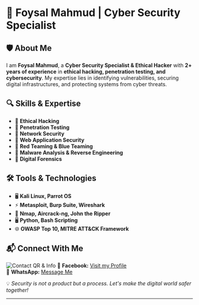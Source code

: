 # 🚀 Foysal Mahmud | Cyber Security Specialist  

## 🛡️ About Me  
I am **Foysal Mahmud**, a **Cyber Security Specialist & Ethical Hacker** with **2+ years of experience** in **ethical hacking, penetration testing, and cybersecurity**. My expertise lies in identifying vulnerabilities, securing digital infrastructures, and protecting systems from cyber threats.  

## 🔍 Skills & Expertise  
- 🔹 **Ethical Hacking**  
- 🔹 **Penetration Testing**  
- 🔹 **Network Security**  
- 🔹 **Web Application Security**  
- 🔹 **Red Teaming & Blue Teaming**  
- 🔹 **Malware Analysis & Reverse Engineering**  
- 🔹 **Digital Forensics**  

## 🛠️ Tools & Technologies  
- 🖥️ **Kali Linux, Parrot OS**  
- ⚡ **Metasploit, Burp Suite, Wireshark**  
- 🔐 **Nmap, Aircrack-ng, John the Ripper**  
- 🖥️ **Python, Bash Scripting**  
- 🌐 **OWASP Top 10, MITRE ATT&CK Framework**  

## 📬 Connect With Me  
![Contact QR & Info](https://foysal1627.github.io/assets/image/newcover.jpg)
📌 **Facebook:** [Visit my Profile](https://www.facebook.com/newfbaccount369)  
📌 **WhatsApp:** [Message Me](https://wa.me/8801778866172)  

💡 _Security is not a product but a process. Let's make the digital world safer together!_  

---

